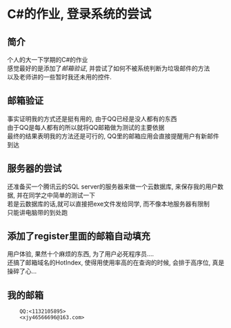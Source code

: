 C#的作业, 登录系统的尝试
=

简介
-
个人的大一下学期的C#的作业<br/>
感觉最好的是添加了*邮箱验证*, 并尝试了如何不被系统判断为垃圾邮件的方法<br/>
以及老师讲的一些暂时我还未用的控件.

邮箱验证
-
事实证明我的方式还是挺有用的, 由于QQ已经是没人都有的东西<br/>
由于QQ是每人都有的所以就将QQ邮箱做为测试的主要依据<br/>
最终的结果表明我的方法还是可行的, QQ里的邮箱应用会直接提醒用户有新邮件到达<br/>

服务器的尝试
-
还准备买一个腾讯云的SQL server的服务器来做一个云数据库, 来保存我的用户数据, 并在同学之中简单的测试一下<br/>
若是云数据库的话,就可以直接把exe文件发给同学, 而不像本地服务器有限制<br/>
只能讲电脑带的到处跑<br/>

添加了register里面的邮箱自动填充
-
用户体验, 果然十个麻烦的东西, 为了用户必死程序员....<br/>
还搞了邮箱域名的HotIndex, 使得用使用率高的在查询的时候, 会排于高序位, 真是操碎了心...<br/>

我的邮箱
--
		QQ:<1132105895>
		<xjy46566696@163.com>

